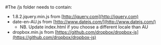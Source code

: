 #The /js folder needs to contain:

+ 1.8.2.jquery.min.js from [http://jquery.com](http://jquery.com)
+ date-en-AU.js from [http://www.datejs.com/](http://www.datejs.com/)
  + NB. Update index.html if you choose a different locale than AU
+ dropbox.min.js from [https://github.com/dropbox/dropbox-js](https://github.com/dropbox/dropbox-js)
